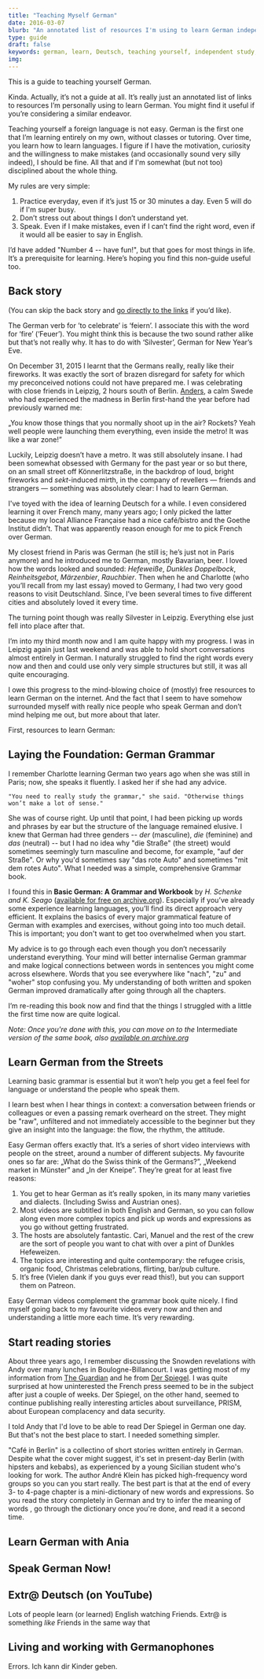 ```yaml
---
title: "Teaching Myself German"
date: 2016-03-07
blurb: "An annotated list of resources I'm using to learn German independently."
type: guide
draft: false
keywords: german, learn, Deutsch, teaching yourself, independent study, links
img:
---
```

This is a guide to teaching yourself German.

Kinda. Actually, it’s not a guide at all. It’s really just an annotated list of links to resources I’m personally using to learn German. You might find it useful if you’re considering a similar endeavor.

Teaching yourself a foreign language is not easy. German is the first one that I’m learning entirely on my own, without classes or tutoring. Over time, you learn how to learn languages. I figure if I have the motivation, curiosity and the willingness to make mistakes (and occasionally sound very silly indeed), I should be fine. All that and if I'm somewhat (but not too) disciplined about the whole thing.

My rules are very simple:

1. Practice everyday, even if it’s just 15 or 30 minutes a day. Even 5 will do if I'm super busy.
2. Don’t stress out about things I don’t understand yet.
3. Speak. Even if I make mistakes, even if I can’t find the right word, even if it would all be easier to say in English.

I’d have added "Number 4 -- have fun!", but that goes for most things in life. It’s a prerequisite for learning. Here’s hoping you find this non-guide useful too.

## Back story

(You can skip the back story and [go directly to the links](#links) if you’d like).

The German verb for ’to celebrate’ is ‘feiern’. I associate this with the word for ‘fire’ (‘Feuer’). You might think this is because the two sound rather alike but that’s not really why. It has to do with ‘Silvester’, German for New Year’s Eve.

On December 31, 2015 I learnt that the Germans really, really like their fireworks. It was exactly the sort of brazen disregard for safety for which my preconceived notions could not have prepared me. I was celebrating with close friends in Leipzig, 2 hours south of Berlin. [Anders](http://anders.unix.se), a calm Swede who had experienced the madness in Berlin first-hand the year before had previously warned me:

„You know those things that you normally shoot up in the air? Rockets? Yeah well people were launching them everything, even inside the metro! It was like a war zone!”

Luckily, Leipzig doesn’t have a metro. It was still absolutely insane. I had been somewhat obsessed with Germany for the past year or so but there, on an small street off Könnerlitzstraße, in the backdrop of loud, bright fireworks and *sekt*-induced mirth, in the company of revellers — friends and strangers — something was absolutely clear: I had to learn German.

I've toyed with the idea of learning Deutsch for a while. I even considered learning it over French many, many years ago; I only picked the latter because my local Alliance Française had a nice café/bistro and the Goethe Institut didn’t. That was apparently reason enough for me to pick French over German.

My closest friend in Paris was German (he still is; he’s just not in Paris anymore) and he introduced me to German, mostly Bavarian, beer. I loved how the words looked and sounded: *Hefeweiße*, *Dunkles Doppelbock*, *Reinheitsgebot*, *Märzenbier*, *Rauchbier*. Then when he and Charlotte (who you’ll recall from my last essay) moved to Germany, I had two very good reasons to visit Deutschland. Since, I’ve been several times to five different cities and absolutely loved it every time.

The turning point though was really Silvester in Leipzig. Everything else just fell into place after that.

I’m into my third month now and I am quite happy with my progress. I was in Leipzig again just last weekend and was able to hold short conversations almost entirely in German. I naturally struggled to find the right words every now and then and could use only very simple structures but still, it was all quite encouraging.

I owe this progress to the mind-blowing choice of (mostly) free resources to learn German on the internet. And the fact that I seem to have somehow surrounded myself with really nice people who speak German and don’t mind helping me out, but more about that later.

First, resources to learn German:


## Laying the Foundation: German Grammar
I remember Charlotte learning German two years ago when she was still in Paris; now, she speaks it fluently. I asked her if she had any advice.

	"You need to really study the grammar," she said. "Otherwise things won’t make a lot of sense."

She was of course right. Up until that point, I had been picking  up words and phrases by ear but the structure of the language remained elusive. I knew that German had three genders -- *der* (masculine), *die* (feminine) and *das* (neutral) -- but I had no idea why "die Straße" (the street) would sometimes seemingly turn masculine and become, for example, "auf der Straße". Or why you'd sometimes say "das rote Auto" and sometimes "mit dem rotes Auto". What I needed was a simple, comprehensive Grammar book.

I found this in **Basic German: A Grammar and Workbook** by *H. Schenke and K. Seago* ([available for free on archive.org](#link)). Especially if you’ve already some experience learning languages, you’ll find its direct approach very efficient. It explains the basics of every major grammatical feature of German with examples and exercises, without going into too much detail. This is important; you don't want to get too overwhelmed when you start.

My advice is to go through each  even though you don’t necessarily understand everything. Your mind will better internalise German grammar and make logical connections between words in sentences you might come across elsewhere. Words that you see everywhere like "nach", "zu" and "woher" stop confusing you. My understanding of both written and spoken German improved dramatically after going through all the chapters.

I’m re-reading this book now and find that the things I struggled with a little the first time now are quite logical.

*Note: Once you're done with this, you can move on to the* Intermediate *version of the same book, also [available on archive.org](#link)*

## Learn German from the Streets
Learning basic grammar is essential but it won’t help you get a feel feel for language or understand the people who speak them.

I learn best when I hear things in context: a conversation between friends or colleagues or even a passing remark overheard on the street. They might be "raw", unfiltered and not immediately accessible to the beginner but they give an insight into the language: the flow, the rhythm, the attitude.

Easy German offers exactly that. It’s a series of short video interviews with people on the street, around a number of different subjects. My favourite ones so far are: „What do the Swiss think of the Germans?”, „Weekend market in Münster” and „In der Kneipe”. They’re great for at least five reasons:

1. You get to hear German as it’s really spoken, in its many many varieties and dialects. (Including Swiss and Austrian ones). 
2. Most videos are subtitled in both English and German, so you can follow along even more complex topics and pick up words and expressions as you go without getting frustrated.
3. The hosts are absolutely fantastic. Cari, Manuel and the rest of the crew are the sort of people you want to chat with over a pint of Dunkles Hefeweizen. 
4. The topics are interesting and quite contemporary: the refugee crisis, organic food, Christmas celebrations, flirting, bar/pub culture. 
5. It’s free (Vielen dank if you guys ever read this!), but you can support them on Patreon.

Easy German videos complement the grammar book quite nicely. I find myself going back to my favourite videos every now and then and understanding a little more each time. It’s very rewarding.

## Start reading stories
About three years ago, I remember discussing the Snowden revelations with Andy over many lunches in Boulogne-Billancourt. I was getting most of my information from [The Guardian](http://www.theguardian.com/) and he from [Der Spiegel](http://www.derspiegel.de). I was quite surprised at how uninterested the French press seemed to be in the subject after just a couple of weeks. Der Spiegel, on the other hand, seemed to continue publishing really interesting articles about surveillance, PRISM, about European complacency and data security.

I told Andy that I'd love to be able to read Der Spiegel in German one day. But that's not the best place to start. I needed something simpler.

"Café in Berlin" is a collectino of short stories written entirely in German. Despite what the cover might suggest, it's set in present-day Berlin (with hipsters and kebabs), as experienced by a young Sicilian student who's looking for work. The author André Klein has picked high-frequency word groups so you can you start really. The best part is that at the end of every 3- to 4-page chapter is a mini-dictionary of new words and expressions. So you read the story completely in German and try to infer the meaning of words , go through the dictionary once you're done, and read it a second time.

## Learn German with Ania

## Speak German Now!

## Extr@ Deutsch (on YouTube)

Lots of people learn (or learned) English watching Friends. Extr@ is something *like* Friends in the same way that 

## Living and working with Germanophones

Errors. Ich kann dir Kinder geben.
